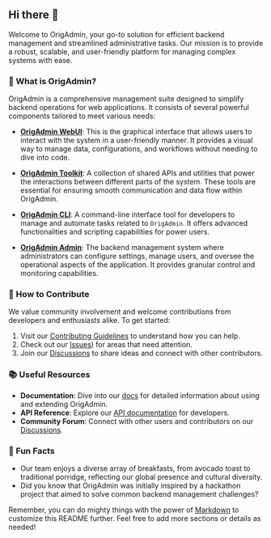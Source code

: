 ## Hi there 👋

Welcome to OrigAdmin, your go-to solution for efficient backend management and streamlined administrative tasks. Our mission is to provide a robust, scalable, and user-friendly platform for managing complex systems with ease.

### 🌟 What is OrigAdmin?

OrigAdmin is a comprehensive management suite designed to simplify backend operations for web applications. It consists of several powerful components tailored to meet various needs:

- **[OrigAdmin WebUI](https://github.com/origadmin/webui)**: This is the graphical interface that allows users to interact with the system in a user-friendly manner. It provides a visual way to manage data, configurations, and workflows without needing to dive into code.

- **[OrigAdmin Toolkit](https://github.com/origadmin/toolkits)**: A collection of shared APIs and utilities that power the interactions between different parts of the system. These tools are essential for ensuring smooth communication and data flow within OrigAdmin.

- **[OrigAdmin CLI](https://github.com/origadmin/origen)**: A command-line interface tool for developers to manage and automate tasks related to `OrigAdmin`. It offers advanced functionalities and scripting capabilities for power users.

- **[OrigAdmin Admin](https://github.com/origadmin/admin)**: The backend management system where administrators can configure settings, manage users, and oversee the operational aspects of the application. It provides granular control and monitoring capabilities.

### 🤝 How to Contribute

We value community involvement and welcome contributions from developers and enthusiasts alike. To get started:
1. Visit our [Contributing Guidelines](CONTRIBUTING.md) to understand how you can help.
2. Check out our [Issues](https://github.com/origadmin/admin/issues)) for areas that need attention.
3. Join our [Discussions](https://github.com/orgs/origadmin/discussions) to share ideas and connect with other contributors.

### 📚 Useful Resources

- **Documentation**: Dive into our [docs](https://github.com/origadmin/docs) for detailed information about using and extending OrigAdmin.
- **API Reference**: Explore our [API documentation](https://github.com/origadmin/api-docs) for developers.
- **Community Forum**: Connect with other users and contributors on our [Discussions](https://github.com/orgs/origadmin/discussions).

### 🍳 Fun Facts

- Our team enjoys a diverse array of breakfasts, from avocado toast to traditional porridge, reflecting our global presence and cultural diversity.
- Did you know that OrigAdmin was initially inspired by a hackathon project that aimed to solve common backend management challenges?

Remember, you can do mighty things with the power of [Markdown](https://docs.github.com/github/writing-on-github/getting-started-with-writing-and-formatting-on-github/basic-writing-and-formatting-syntax) to customize this README further. Feel free to add more sections or details as needed!
